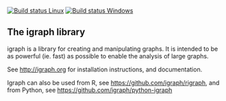 
[![Build status Linux](https://travis-ci.org/igraph/igraph.svg?branch=master)](https://travis-ci.org/igraph/igraph)
[![Build status Windows](https://ci.appveyor.com/api/projects/status/github/igraph/igraph?branch=master&svg=true)](https://ci.appveyor.com/project/ntamas/igraph/branch/master)


The igraph library
------------------

igraph is a library for creating and manipulating graphs.
It is intended to be as powerful (ie. fast) as possible to enable the
analysis of large graphs.

See http://igraph.org for installation instructions,
and documentation.

Igraph can also be used from R, see https://github.com/igraph/rigraph,
and from Python, see https://github.com/igraph/python-igraph
